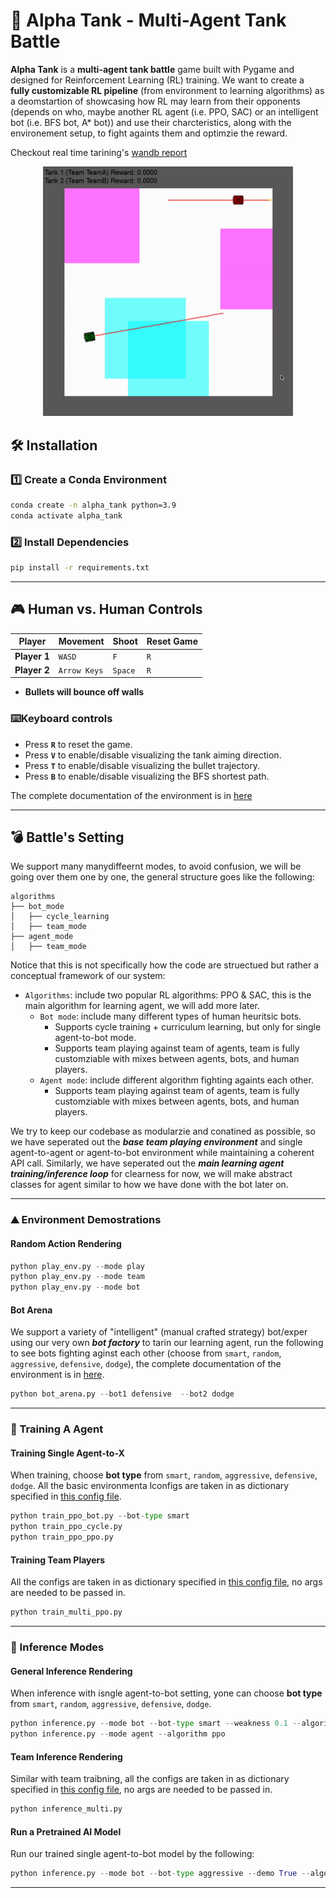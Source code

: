# **🚀 Alpha Tank - Multi-Agent Tank Battle**
**Alpha Tank** is a **multi-agent tank battle** game built with Pygame and designed for Reinforcement Learning (RL) training. We want to create a **fully customizable RL pipeline** (from environment to learning algorithms) as a deomstartion of showcasing how RL may learn from their opponents (depends on who, maybe another RL agent (i.e. PPO, SAC) or an intelligent bot (i.e. BFS bot, A* bot)) and use their charcteristics, along with the environement setup, to fight againts them and optimzie the reward.

Checkout real time tarining's [wandb report](https://wandb.ai/kaiwenbian107/multiagent-ppo-bot/reports/AlphaTank-Training--VmlldzoxMTgxNjU0MQ)

<p align="center">
  <img src="docs/assets/demo.gif" width="400"/>
</p>

## **🛠 Installation**
### **1️⃣ Create a Conda Environment**
```bash
conda create -n alpha_tank python=3.9
conda activate alpha_tank
```

### **2️⃣ Install Dependencies**
```bash
pip install -r requirements.txt
```

---

## **🎮 Human vs. Human Controls**
| **Player** | **Movement** | **Shoot** | **Reset Game** |
|-----------|------------|---------|--------------|
| **Player 1** | `WASD` | `F` | `R` |
| **Player 2** | `Arrow Keys` | `Space` | `R` |

- **Bullets will bounce off walls**

### ⌨️**Keyboard controls**
- Press **`R`** to reset the game.
- Press **`V`** to enable/disable visualizing the tank aiming direction.
- Press **`T`** to enable/disable visualizing the bullet trajectory.
- Press **`B`** to enable/disable visualizing the BFS shortest path.

The complete documentation of the environment is in [here](docs/structure.md)

---

## **💣 Battle's Setting**
We support many manydiffeernt modes, to avoid confusion, we will be going over them one by one, the general structure goes like the following:

```
algorithms
├── bot_mode
│   ├── cycle_learning
│   ├── team_mode
├── agent_mode
│   ├── team_mode
```

Notice that this is not specifically how the code are struectued but rather a conceptual framework of our system:
- `Algorithms`: include two popular RL algorithms: PPO & SAC, this is the main algorithm for learning agent, we will add more later.
  - `Bot mode`: include many different types of human heuritsic bots.
    - Supports cycle training + curriculum learning, but only for single agent-to-bot mode.
    - Supports team playing against team of agents, team is fully customziable with mixes between agents, bots, and human players.
  - `Agent mode`: include different algorithm fighting againts each other.
    - Supports team playing against team of agents, team is fully customziable with mixes between agents, bots, and human players.

We try to keep our codebase as modularzie and conatined as possible, so we have seperated out the ***base team playing environment*** and single agent-to-agent or agent-to-bot environment while maintaining a coherent API call. Similarly, we have seperated out the ***main learning agent training/inference loop*** for clearness for now, we will make abstract classes for agent similar to how we have done with the bot later on.

---
### **⛰️ Environment Demostrations**

#### **Random Action Rendering**
```python
python play_env.py --mode play
python play_env.py --mode team
python play_env.py --mode bot
```

#### **Bot Arena**
We support a variety of "intelligent" (manual crafted strategy) bot/exper using our very own ***bot factory*** to tarin our learning agent, run the following to see bots fighting aginst each other (choose from `smart`, `random`, `aggressive`, `defensive`, `dodge`), the complete documentation of the environment is in [here](docs/bots.md).

```python
python bot_arena.py --bot1 defensive  --bot2 dodge
```

---

### **🚀 Training A Agent**

#### **Training Single Agent-to-X**
When training, choose **bot type** from `smart`, `random`, `aggressive`, `defensive`, `dodge`. All the basic environmenta lconfigs are taken in as dictionary specified in [this config file](configs/config_basic.py).

```python
python train_ppo_bot.py --bot-type smart
python train_ppo_cycle.py
python train_ppo_ppo.py
```

#### **Training Team Players**
All the configs are taken in as dictionary specified in [this config file](configs/config_teams.py), no args are needed to be passed in.

```python
python train_multi_ppo.py
```

---

### **🤖 Inference Modes**

#### **General Inference Rendering**
When inference with isngle agent-to-bot setting, yone can choose **bot type** from `smart`, `random`, `aggressive`, `defensive`, `dodge`.

```python
python inference.py --mode bot --bot-type smart --weakness 0.1 --algorithm ppo
python inference.py --mode agent --algorithm ppo 
```

#### **Team Inference Rendering**
Similar with team traibning, all the configs are taken in as dictionary specified in [this config file](configs/config_teams.py), no args are needed to be passed in.

```python 
python inference_multi.py
```

#### **Run a Pretrained AI Model**
Run our trained single agent-to-bot model by the following:

```python
python inference.py --mode bot --bot-type aggressive --demo True --algorithm ppo
```
---
